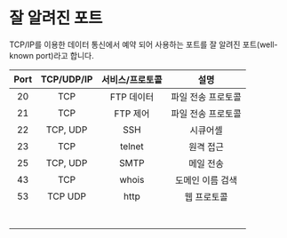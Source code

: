 # 잘 알려진 포트

TCP/IP를 이용한 데이터 통신에서 예약 되어 사용하는 포트를 잘 알려진 포트(well-known port)라고 합니다.

| Port | TCP/UDP/IP | 서비스/프로토콜 |        설명        |
| :--: | :--------: | :-------------: | :----------------: |
|  20  |    TCP     |   FTP 데이터    | 파일 전송 프로토콜 |
|  21  |    TCP     |    FTP 제어     | 파일 전송 프로토콜 |
|  22  |  TCP, UDP  |       SSH       |      시큐어셸      |
|  23  |    TCP     |     telnet      |     원격 접근      |
|  25  |  TCP, UDP  |      SMTP       |     메일 전송      |
|  43  |    TCP     |      whois      |  도메인 이름 검색  |
|  53  |  TCP UDP   |      http       |    웹 프로토콜     |
|      |            |                 |                    |
|      |            |                 |                    |
|      |            |                 |                    |
|      |            |                 |                    |
|      |            |                 |                    |
|      |            |                 |                    |
|      |            |                 |                    |

